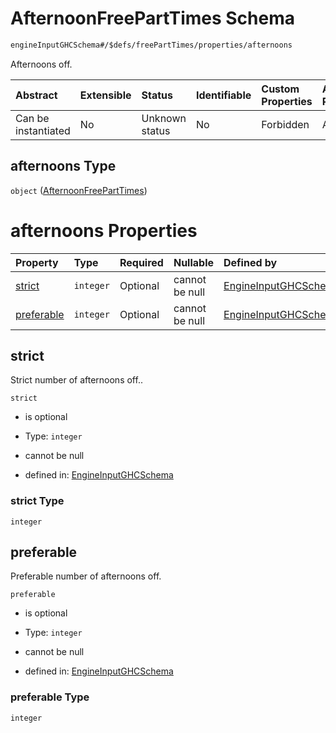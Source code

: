 # AfternoonFreePartTimes Schema

```txt
engineInputGHCSchema#/$defs/freePartTimes/properties/afternoons
```

Afternoons off.

| Abstract            | Extensible | Status         | Identifiable | Custom Properties | Additional Properties | Access Restrictions | Defined In                                                        |
| :------------------ | :--------- | :------------- | :----------- | :---------------- | :-------------------- | :------------------ | :---------------------------------------------------------------- |
| Can be instantiated | No         | Unknown status | No           | Forbidden         | Allowed               | none                | [ghc.schema.json*](../out/ghc.schema.json "open original schema") |

## afternoons Type

`object` ([AfternoonFreePartTimes](ghc-defs-freeparttime-properties-afternoonfreeparttimes.md))

# afternoons Properties

| Property                  | Type      | Required | Nullable       | Defined by                                                                                                                                                                                       |
| :------------------------ | :-------- | :------- | :------------- | :----------------------------------------------------------------------------------------------------------------------------------------------------------------------------------------------- |
| [strict](#strict)         | `integer` | Optional | cannot be null | [EngineInputGHCSchema](ghc-defs-freeparttime-properties-afternoonfreeparttimes-properties-strict.md "engineInputGHCSchema#/$defs/freePartTimes/properties/afternoons/properties/strict")         |
| [preferable](#preferable) | `integer` | Optional | cannot be null | [EngineInputGHCSchema](ghc-defs-freeparttime-properties-afternoonfreeparttimes-properties-preferable.md "engineInputGHCSchema#/$defs/freePartTimes/properties/afternoons/properties/preferable") |

## strict

Strict number of afternoons off..

`strict`

*   is optional

*   Type: `integer`

*   cannot be null

*   defined in: [EngineInputGHCSchema](ghc-defs-freeparttime-properties-afternoonfreeparttimes-properties-strict.md "engineInputGHCSchema#/$defs/freePartTimes/properties/afternoons/properties/strict")

### strict Type

`integer`

## preferable

Preferable number of afternoons off.

`preferable`

*   is optional

*   Type: `integer`

*   cannot be null

*   defined in: [EngineInputGHCSchema](ghc-defs-freeparttime-properties-afternoonfreeparttimes-properties-preferable.md "engineInputGHCSchema#/$defs/freePartTimes/properties/afternoons/properties/preferable")

### preferable Type

`integer`
